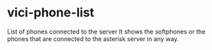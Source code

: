 # vici-phone-list
List of phones connected to the server
It shows the softphones or the phones that are connected to the asterisk server in any way.
